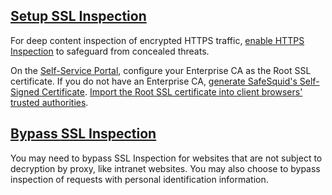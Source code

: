 ## [Setup SSL Inspection](https://help.safesquid.com/portal/en/kb/articles/setup-https-inspection)

For deep content inspection of encrypted HTTPS traffic, [enable HTTPS Inspection](https://help.safesquid.com/portal/en/kb/articles/https-inspection) to safeguard from concealed threats.

On the [Self-Service Portal](https://help.safesquid.com/portal/en/kb/articles/access-the-self-service-portal),
configure your Enterprise CA as the Root SSL certificate. If you do not have an Enterprise CA, [generate SafeSquid's Self-Signed Certificate](https://help.safesquid.com/portal/en/kb/articles/setting-up-ssl-certificates-from-self-service-portal).
[Import the Root SSL certificate into client browsers' trusted authorities](https://help.safesquid.com/portal/en/kb/articles/importing-your-ssl-certificate-into-internet-explorer-or-chrome).

## [Bypass SSL Inspection](https://help.safesquid.com/portal/en/kb/articles/bypass-https-inspection-by-using-request-types)

You may need to bypass SSL Inspection for websites that are not subject to decryption by proxy, like intranet websites. You may also choose to bypass inspection of requests with personal identification information.
